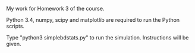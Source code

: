 My work for Homework 3 of the course.

Python 3.4, numpy, scipy and matplotlib are required to run the Python scripts.

Type "python3 simplebdstats.py" to run the simulation. Instructions will be given.
